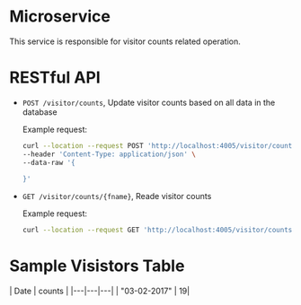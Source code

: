 # Microservice
This service is responsible for visitor counts related operation.

# RESTful API
- `POST /visitor/counts`, Update visitor counts based on all data in the database

  Example request:
  ```bash
  curl --location --request POST 'http://localhost:4005/visitor/counts' \
  --header 'Content-Type: application/json' \
  --data-raw '{
	
  }'
  ```

- `GET /visitor/counts/{fname}`, Reade visitor counts

  Example request:
  ```bash
  curl --location --request GET 'http://localhost:4005/visitor/counts'
  ```
# Sample Visistors Table

| Date | counts |
|---|---|---|
| "03-02-2017" | 19|
